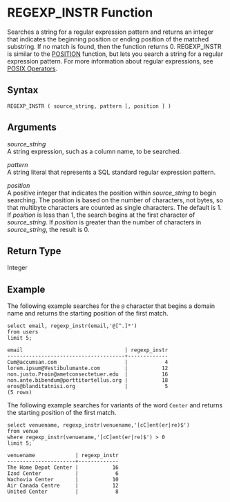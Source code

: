 # REGEXP\_INSTR Function<a name="REGEXP_INSTR"></a>

Searches a string for a regular expression pattern and returns an integer that indicates the beginning position or ending position of the matched substring\. If no match is found, then the function returns 0\. REGEXP\_INSTR is similar to the [POSITION](r_POSITION.md) function, but lets you search a string for a regular expression pattern\. For more information about regular expressions, see [POSIX Operators](pattern-matching-conditions-posix.md)\.

## Syntax<a name="REGEXP_INSTR-synopsis"></a>

```
REGEXP_INSTR ( source_string, pattern [, position ] )
```

## Arguments<a name="REGEXP_INSTR-arguments"></a>

 *source\_string*   
A string expression, such as a column name, to be searched\. 

 *pattern*   
A string literal that represents a SQL standard regular expression pattern\.

 *position*   
A positive integer that indicates the position within *source\_string* to begin searching\. The position is based on the number of characters, not bytes, so that multibyte characters are counted as single characters\. The default is 1\. If *position* is less than 1, the search begins at the first character of *source\_string*\. If *position* is greater than the number of characters in *source\_string*, the result is 0\.

## Return Type<a name="REGEXP_INSTR-return-type"></a>

Integer

## Example<a name="REGEXP_INSTR-examples"></a>

The following example searches for the `@` character that begins a domain name and returns the starting position of the first match\.

```
select email, regexp_instr(email,'@[^.]*') 
from users 
limit 5;
                  
email                                 | regexp_instr
--------------------------------------+-------------
Cum@accumsan.com                      |            4
lorem.ipsum@Vestibulumante.com        |           12
non.justo.Proin@ametconsectetuer.edu  |           16
non.ante.bibendum@porttitortellus.org |           18
eros@blanditatnisi.org                |            5
(5 rows)
```

The following example searches for variants of the word `Center` and returns the starting position of the first match\.

```
select venuename, regexp_instr(venuename,'[cC]ent(er|re)$') 
from venue 
where regexp_instr(venuename,'[cC]ent(er|re)$') > 0 
limit 5;

venuename             | regexp_instr
----------------------+-------------
The Home Depot Center |           16
Izod Center           |            6
Wachovia Center       |           10
Air Canada Centre     |           12
United Center         |            8
```
